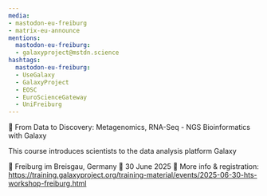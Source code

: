 ```yaml
---
media:
- mastodon-eu-freiburg
- matrix-eu-announce
mentions:
  mastodon-eu-freiburg:
  - galaxyproject@mstdn.science
hashtags:
  mastodon-eu-freiburg:
  - UseGalaxy
  - GalaxyProject
  - EOSC
  - EuroScienceGateway
  - UniFreiburg
---
```

📣 From Data to Discovery: Metagenomics, RNA-Seq - NGS Bioinformatics with Galaxy

This course introduces scientists to the data analysis platform Galaxy

📍 Freiburg im Breisgau, Germany
📅 30 June 2025
🔗 More info & registration: https://training.galaxyproject.org/training-material/events/2025-06-30-hts-workshop-freiburg.html